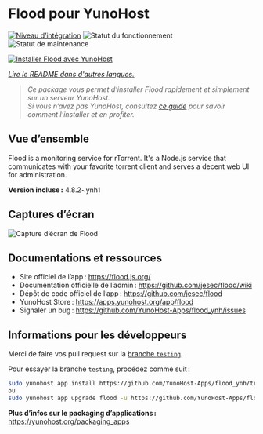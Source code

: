 <!--
Nota bene : ce README est automatiquement généré par <https://github.com/YunoHost/apps/tree/master/tools/readme_generator>
Il NE doit PAS être modifié à la main.
-->

# Flood pour YunoHost

[![Niveau d’intégration](https://dash.yunohost.org/integration/flood.svg)](https://ci-apps.yunohost.org/ci/apps/flood/) ![Statut du fonctionnement](https://ci-apps.yunohost.org/ci/badges/flood.status.svg) ![Statut de maintenance](https://ci-apps.yunohost.org/ci/badges/flood.maintain.svg)

[![Installer Flood avec YunoHost](https://install-app.yunohost.org/install-with-yunohost.svg)](https://install-app.yunohost.org/?app=flood)

*[Lire le README dans d'autres langues.](./ALL_README.md)*

> *Ce package vous permet d’installer Flood rapidement et simplement sur un serveur YunoHost.*  
> *Si vous n’avez pas YunoHost, consultez [ce guide](https://yunohost.org/install) pour savoir comment l’installer et en profiter.*

## Vue d’ensemble

Flood is a monitoring service for rTorrent. It's a Node.js service that communicates with your favorite torrent client and serves a decent web UI for administration.

**Version incluse :** 4.8.2~ynh1

## Captures d’écran

![Capture d’écran de Flood](./doc/screenshots/screenshot.png)

## Documentations et ressources

- Site officiel de l’app : <https://flood.js.org/>
- Documentation officielle de l’admin : <https://github.com/jesec/flood/wiki>
- Dépôt de code officiel de l’app : <https://github.com/jesec/flood>
- YunoHost Store : <https://apps.yunohost.org/app/flood>
- Signaler un bug : <https://github.com/YunoHost-Apps/flood_ynh/issues>

## Informations pour les développeurs

Merci de faire vos pull request sur la [branche `testing`](https://github.com/YunoHost-Apps/flood_ynh/tree/testing).

Pour essayer la branche `testing`, procédez comme suit :

```bash
sudo yunohost app install https://github.com/YunoHost-Apps/flood_ynh/tree/testing --debug
ou
sudo yunohost app upgrade flood -u https://github.com/YunoHost-Apps/flood_ynh/tree/testing --debug
```

**Plus d’infos sur le packaging d’applications :** <https://yunohost.org/packaging_apps>

